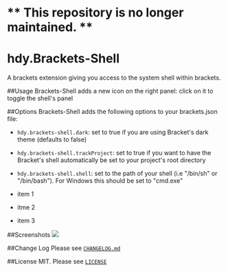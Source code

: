 # **  This repository is no longer maintained. **

hdy.Brackets-Shell
==================
A brackets extension giving you access to the system shell within brackets.

##Usage
Brackets-Shell adds a new icon on the right panel: click on it to toggle the shell's panel

##Options
Brackets-Shell adds the following options to your brackets.json file:

* `hdy.brackets-shell.dark`: set to true if you are using Bracket's dark theme (defaults to false)
* `hdy.brackets-shell.trackProject`: set to true if you want to have the Bracket's shell automatically be set to your project's root directory
* `hdy.brackets-shell.shell`: set to the path of your shell (i.e "/bin/sh" or "/bin/bash"). For Windows this should be set to "cmd.exe"

 * item 1
 * itme 2
 * item 3

##Screenshots
![][screenshot]

##Change Log
Please see [`CHANGELOG.md`](CHANGELOG.md)

##License
MIT. Please see [`LICENSE`](LICENSE)

[screenshot]: https://raw.githubusercontent.com/johnhidey/hdy.resources/master/hdy.brackets-shell/images/screenshot.gif
